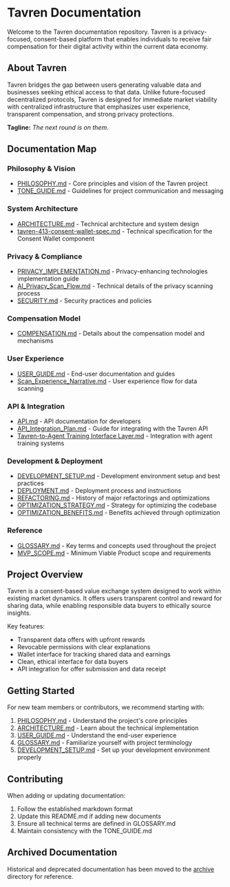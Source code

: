 # Tavren Documentation

Welcome to the Tavren documentation repository. Tavren is a privacy-focused, consent-based platform that enables individuals to receive fair compensation for their digital activity within the current data economy.

## About Tavren

Tavren bridges the gap between users generating valuable data and businesses seeking ethical access to that data. Unlike future-focused decentralized protocols, Tavren is designed for immediate market viability with centralized infrastructure that emphasizes user experience, transparent compensation, and strong privacy protections.

**Tagline:** *The next round is on them.*

## Documentation Map

### Philosophy & Vision
- [PHILOSOPHY.md](PHILOSOPHY.md) - Core principles and vision of the Tavren project
- [TONE_GUIDE.md](TONE_GUIDE.md) - Guidelines for project communication and messaging

### System Architecture
- [ARCHITECTURE.md](ARCHITECTURE.md) - Technical architecture and system design
- [tavren-413-consent-wallet-spec.md](tavren-413-consent-wallet-spec.md) - Technical specification for the Consent Wallet component

### Privacy & Compliance
- [PRIVACY_IMPLEMENTATION.md](PRIVACY_IMPLEMENTATION.md) - Privacy-enhancing technologies implementation guide
- [AI_Privacy_Scan_Flow.md](AI_Privacy_Scan_Flow.md) - Technical details of the privacy scanning process
- [SECURITY.md](SECURITY.md) - Security practices and policies

### Compensation Model
- [COMPENSATION.md](COMPENSATION.md) - Details about the compensation model and mechanisms

### User Experience
- [USER_GUIDE.md](USER_GUIDE.md) - End-user documentation and guides
- [Scan_Experience_Narrative.md](Scan_Experience_Narrative.md) - User experience flow for data scanning

### API & Integration
- [API.md](API.md) - API documentation for developers
- [API_Integration_Plan.md](API_Integration_Plan.md) - Guide for integrating with the Tavren API
- [Tavren-to-Agent Training Interface Layer.md](Tavren-to-Agent%20Training%20Interface%20Layer.md) - Integration with agent training systems

### Development & Deployment
- [DEVELOPMENT_SETUP.md](DEVELOPMENT_SETUP.md) - Development environment setup and best practices
- [DEPLOYMENT.md](DEPLOYMENT.md) - Deployment process and instructions
- [REFACTORING.md](REFACTORING.md) - History of major refactorings and optimizations
- [OPTIMIZATION_STRATEGY.md](../tavren-backend/OPTIMIZATION_STRATEGY.md) - Strategy for optimizing the codebase
- [OPTIMIZATION_BENEFITS.md](../tavren-backend/OPTIMIZATION_BENEFITS.md) - Benefits achieved through optimization

### Reference
- [GLOSSARY.md](GLOSSARY.md) - Key terms and concepts used throughout the project
- [MVP_SCOPE.md](MVP_SCOPE.md) - Minimum Viable Product scope and requirements

## Project Overview

Tavren is a consent-based value exchange system designed to work within existing market dynamics. It offers users transparent control and reward for sharing data, while enabling responsible data buyers to ethically source insights.

Key features:
- Transparent data offers with upfront rewards
- Revocable permissions with clear explanations
- Wallet interface for tracking shared data and earnings
- Clean, ethical interface for data buyers
- API integration for offer submission and data receipt

## Getting Started

For new team members or contributors, we recommend starting with:
1. [PHILOSOPHY.md](PHILOSOPHY.md) - Understand the project's core principles
2. [ARCHITECTURE.md](ARCHITECTURE.md) - Learn about the technical implementation
3. [USER_GUIDE.md](USER_GUIDE.md) - Understand the end-user experience
4. [GLOSSARY.md](GLOSSARY.md) - Familiarize yourself with project terminology
5. [DEVELOPMENT_SETUP.md](DEVELOPMENT_SETUP.md) - Set up your development environment properly

## Contributing

When adding or updating documentation:
1. Follow the established markdown format
2. Update this README.md if adding new documents
3. Ensure all technical terms are defined in GLOSSARY.md
4. Maintain consistency with the TONE_GUIDE.md

## Archived Documentation

Historical and deprecated documentation has been moved to the [archive](archive/) directory for reference.